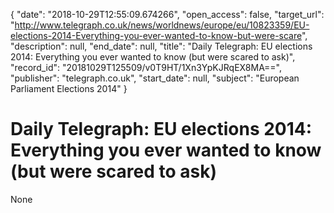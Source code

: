 {
  "date": "2018-10-29T12:55:09.674266", 
  "open_access": false, 
  "target_url": "http://www.telegraph.co.uk/news/worldnews/europe/eu/10823359/EU-elections-2014-Everything-you-ever-wanted-to-know-but-were-scare", 
  "description": null, 
  "end_date": null, 
  "title": "Daily Telegraph: EU elections 2014: Everything you ever wanted to know (but were scared to ask)", 
  "record_id": "20181029T125509/v0T9HT/1Xn3YpKJRqEX8MA==", 
  "publisher": "telegraph.co.uk", 
  "start_date": null, 
  "subject": "European Parliament Elections 2014"
}

# Daily Telegraph: EU elections 2014: Everything you ever wanted to know (but were scared to ask)

None